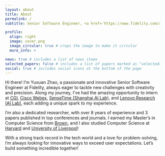 ```yaml
---
layout: about
title: About
permalink: /
subtitle: Senior Software Engineer, <a href='https://www.fidelity.com/about-fidelity/our-company'>Fidelity</a>

profile:
  align: right
  image: cover.png
  image_circular: true # crops the image to make it circular
  more_info: >

news: true # includes a list of news items
selected_papers: false # includes a list of papers marked as "selected={true}"
social: true # includes social icons at the bottom of the page
---
```


Hi there! I’m Yuxuan Zhao, a passionate and innovative Senior Software Engineer at Fidelity, always eager to tackle new challenges with creativity and precision. Along my journey, I’ve had the amazing opportunity to intern at <a href='https://www.cgi.com/en/overview'>CGI</a>, <a href='https://www.webex.com'>Cisco Webex</a>, <a href='https://www.sensetime.com/en/about-index#0'>SenseTime (Shanghai AI Lab)</a>, and <a href='https://research.lenovo.com/webapp/view_English/home.html'>Lenovo Research (AI Lab)</a>, each adding a unique spark to my experience.

I’m also a dedicated researcher, with over 8 years of experience and 3 papers published in top conferences and journals. I earned my Master’s in Computer Science from <a href='https://www.brown.edu'>Brown</a>, and I also studied Computer Science at <a href='https://www.harvard.edu/'>Harvard</a> and <a href='https://www.liverpool.ac.uk'>University of Liverpool</a>!

With a strong track record in the tech world and a love for problem-solving, I’m always looking for innovative ways to exceed user expectations. Let’s build something incredible together!
